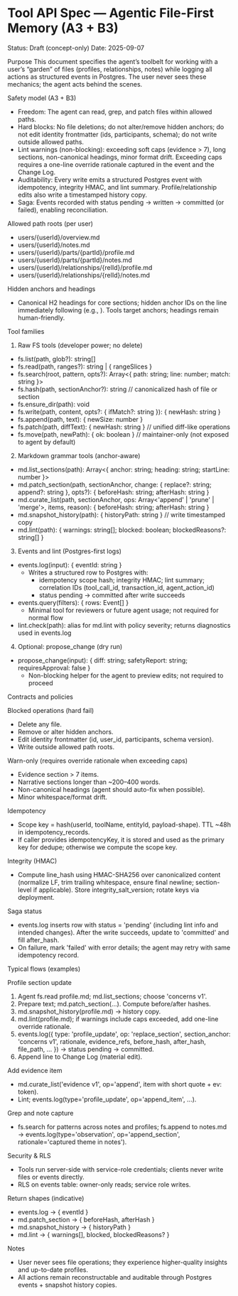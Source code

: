 # Tool API Spec — Agentic File-First Memory (A3 + B3)

Status: Draft (concept-only)
Date: 2025-09-07

Purpose
This document specifies the agent’s toolbelt for working with a user’s “garden” of files (profiles, relationships, notes) while logging all actions as structured events in Postgres. The user never sees these mechanics; the agent acts behind the scenes.

Safety model (A3 + B3)
- Freedom: The agent can read, grep, and patch files within allowed paths.
- Hard blocks: No file deletions; do not alter/remove hidden anchors; do not edit identity frontmatter (ids, participants, schema); do not write outside allowed paths.
- Lint warnings (non-blocking): exceeding soft caps (evidence > 7), long sections, non-canonical headings, minor format drift. Exceeding caps requires a one-line override rationale captured in the event and the Change Log.
- Auditability: Every write emits a structured Postgres event with idempotency, integrity HMAC, and lint summary. Profile/relationship edits also write a timestamped history copy.
- Saga: Events recorded with status pending → written → committed (or failed), enabling reconciliation.

Allowed path roots (per user)
- users/{userId}/overview.md
- users/{userId}/notes.md
- users/{userId}/parts/{partId}/profile.md
- users/{userId}/parts/{partId}/notes.md
- users/{userId}/relationships/{relId}/profile.md
- users/{userId}/relationships/{relId}/notes.md

Hidden anchors and headings
- Canonical H2 headings for core sections; hidden anchor IDs on the line immediately following (e.g., <!-- @anchor: concerns v1 -->). Tools target anchors; headings remain human-friendly.

Tool families

1) Raw FS tools (developer power; no delete)
- fs.list(path, glob?): string[]
- fs.read(path, ranges?): string | { rangeSlices }
- fs.search(root, pattern, opts?): Array<{ path: string; line: number; match: string }>
- fs.hash(path, sectionAnchor?): string  // canonicalized hash of file or section
- fs.ensure_dir(path): void
- fs.write(path, content, opts?: { ifMatch?: string }): { newHash: string }
- fs.append(path, text): { newSize: number }
- fs.patch(path, diffText): { newHash: string }   // unified diff-like operations
- fs.move(path, newPath): { ok: boolean }         // maintainer-only (not exposed to agent by default)

2) Markdown grammar tools (anchor-aware)
- md.list_sections(path): Array<{ anchor: string; heading: string; startLine: number }>
- md.patch_section(path, sectionAnchor, change: { replace?: string; append?: string }, opts?): { beforeHash: string; afterHash: string }
- md.curate_list(path, sectionAnchor, ops: Array<'append' | 'prune' | 'merge'>, items, reason): { beforeHash: string; afterHash: string }
- md.snapshot_history(path): { historyPath: string }  // write timestamped copy
- md.lint(path): { warnings: string[]; blocked: boolean; blockedReasons?: string[] }

3) Events and lint (Postgres-first logs)
- events.log(input): { eventId: string }
  - Writes a structured row to Postgres with:
    - idempotency scope hash; integrity HMAC; lint summary; correlation IDs (tool_call_id, transaction_id, agent_action_id)
    - status pending → committed after write succeeds
- events.query(filters): { rows: Event[] }
  - Minimal tool for reviewers or future agent usage; not required for normal flow
- lint.check(path): alias for md.lint with policy severity; returns diagnostics used in events.log

4) Optional: propose_change (dry run)
- propose_change(input): { diff: string; safetyReport: string; requiresApproval: false }
  - Non-blocking helper for the agent to preview edits; not required to proceed

Contracts and policies

Blocked operations (hard fail)
- Delete any file.
- Remove or alter hidden anchors.
- Edit identity frontmatter (id, user_id, participants, schema version).
- Write outside allowed path roots.

Warn-only (requires override rationale when exceeding caps)
- Evidence section > 7 items.
- Narrative sections longer than ~200–400 words.
- Non-canonical headings (agent should auto-fix when possible).
- Minor whitespace/format drift.

Idempotency
- Scope key = hash(userId, toolName, entityId, payload-shape). TTL ~48h in idempotency_records.
- If caller provides idempotencyKey, it is stored and used as the primary key for dedupe; otherwise we compute the scope key.

Integrity (HMAC)
- Compute line_hash using HMAC-SHA256 over canonicalized content (normalize LF, trim trailing whitespace, ensure final newline; section-level if applicable). Store integrity_salt_version; rotate keys via deployment.

Saga status
- events.log inserts row with status = 'pending' (including lint info and intended changes). After the write succeeds, update to 'committed' and fill after_hash.
- On failure, mark 'failed' with error details; the agent may retry with same idempotency record.

Typical flows (examples)

Profile section update
1) Agent fs.read profile.md; md.list_sections; choose 'concerns v1'.
2) Prepare text; md.patch_section(...). Compute before/after hashes.
3) md.snapshot_history(profile.md) → history copy.
4) md.lint(profile.md); if warnings include caps exceeded, add one-line override rationale.
5) events.log({ type: 'profile_update', op: 'replace_section', section_anchor: 'concerns v1', rationale, evidence_refs, before_hash, after_hash, file_path, ... }) → status pending → committed.
6) Append line to Change Log (material edit).

Add evidence item
- md.curate_list('evidence v1', op='append', item with short quote + ev: token).
- Lint; events.log(type='profile_update', op='append_item', ...).

Grep and note capture
- fs.search for patterns across notes and profiles; fs.append to notes.md → events.log(type='observation', op='append_section', rationale='captured theme in notes').

Security & RLS
- Tools run server-side with service-role credentials; clients never write files or events directly.
- RLS on events table: owner-only reads; service role writes.

Return shapes (indicative)
- events.log → { eventId }
- md.patch_section → { beforeHash, afterHash }
- md.snapshot_history → { historyPath }
- md.lint → { warnings[], blocked, blockedReasons? }

Notes
- User never sees file operations; they experience higher-quality insights and up-to-date profiles.
- All actions remain reconstructable and auditable through Postgres events + snapshot history copies.

